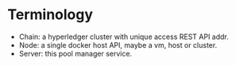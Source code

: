 # Terminology
* Chain: a hyperledger cluster with unique access REST API addr.
* Node: a single docker host API, maybe a vm, host or cluster.
* Server: this pool manager service.
